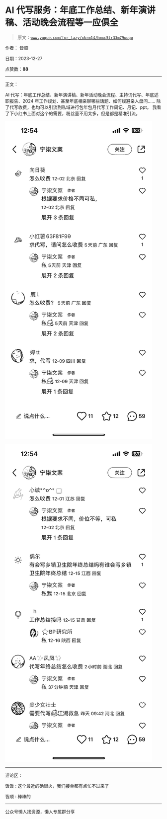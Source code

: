 # AI 代写服务：年底工作总结、新年演讲稿、活动晚会流程等一应俱全

> 原文：[`www.yuque.com/for_lazy/xkrm14/hmxc5tr33m79uuqo`](https://www.yuque.com/for_lazy/xkrm14/hmxc5tr33m79uuqo)

作者： 皆顺

日期：2023-12-27

点赞数：**88**

* * *

正文：

AI 代写：年底工作总结、新年演讲稿、新年活动晚会流程、主持词代写、年底述职报告、2024 年工作规划、甚至年底相亲聊哪些话题、如何规避亲人盘问……
除了代写收费，也均可以引流到私域进行包年包月代写工作周记、月记、ppt。 我看了下小红书上面对这个的需要，粉丝量不用太多，但是都是精准引流。

![](img/aff5a7c5d98edfb6fc93f7897a04897f.png)

![](img/d9836728068a734ae8081a094654b3e4.png)

* * *

评论区：

饭饭 : 这个最近的确很火，我们接单都有点忙不过来了

皆顺 : 棒棒的

* * *

公众号懒人找资源，懒人专属群分享